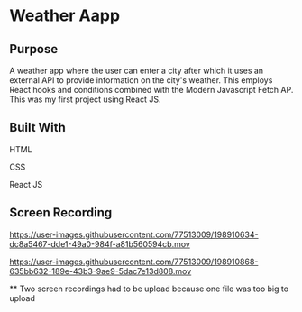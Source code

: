 # Weather Aapp 

## Purpose

A weather app where the user can enter a city after which it uses an external API to provide information on the city's weather.  This employs React hooks and conditions combined with the Modern Javascript Fetch AP. This was my first project using React JS.

## Built With
HTML

CSS

React JS

## Screen Recording

https://user-images.githubusercontent.com/77513009/198910634-dc8a5467-dde1-49a0-984f-a81b560594cb.mov


https://user-images.githubusercontent.com/77513009/198910868-635bb632-189e-43b3-9ae9-5dac7e13d808.mov


** Two screen recordings had to be upload because one file was too big to upload
